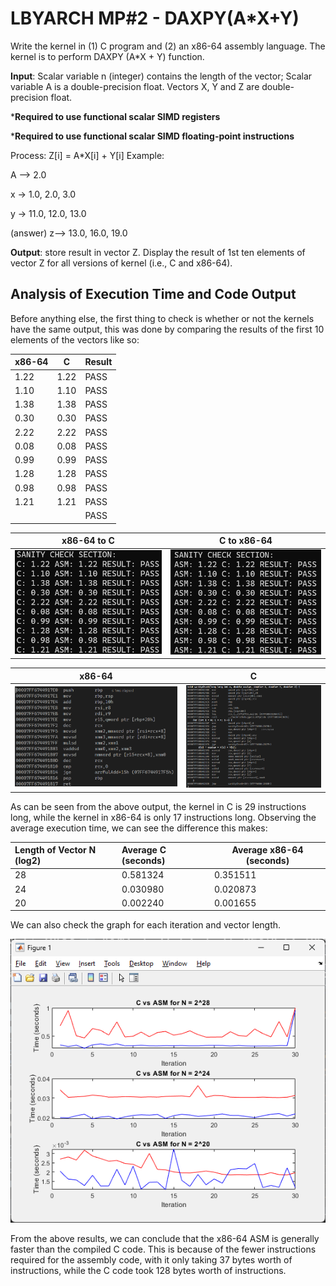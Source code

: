 # LBYARCH MP#2 - DAXPY(A*X+Y)

Write the kernel in (1) C program and (2) an x86-64 assembly language.  The kernel is to perform DAXPY (A*X + Y) function.

**Input**: Scalar variable n (integer) contains the length of the vector;  Scalar variable A is a double-precision float. Vectors X, Y and Z are double-precision float.

***Required to use functional scalar SIMD registers**

***Required to use functional scalar SIMD floating-point instructions**

Process:  Z[i] = A*X[i] + Y[i]
Example:

A --> 2.0

x -> 1.0, 2.0, 3.0

y -> 11.0, 12.0, 13.0

(answer) z--> 13.0, 16.0, 19.0

**Output**: store result in vector Z.  Display the result of 1st ten elements of vector Z for all versions of kernel (i.e., C and x86-64).

## Analysis of Execution Time and Code Output

Before anything else, the first thing to check is whether or not the kernels have the same output, this was done by comparing the results of the first 10 elements of the vectors like so:


| x86-64 | C    | Result |
| -------- | ------ | :------- |
| 1.22   | 1.22 | PASS   |
| 1.10   | 1.10 | PASS   |
| 1.38   | 1.38 | PASS   |
| 0.30   | 0.30 | PASS   |
| 2.22   | 2.22 | PASS   |
| 0.08   | 0.08 | PASS   |
| 0.99   | 0.99 | PASS   |
| 1.28   | 1.28 | PASS   |
| 0.98   | 0.98 | PASS   |
| 1.21   | 1.21 | PASS   |
|        |      | PASS   |


| x86-64 to C                        | C to x86-64                        |
| ------------------------------------ | ------------------------------------ |
| ![Comparing ASM to C](image-2.png) | ![Comparing C to ASM](image-3.png) |


| x86-64               | C                  |
| ---------------------- | -------------------- |
| ![code](image-1.png) | ![code](image.png) |

As can be seen from the above output, the kernel in C is 29 instructions long, while the kernel in x86-64 is only 17 instructions long. Observing the average execution time, we can see the difference this makes:


| Length of Vector N (log2) | Average C (seconds) | Average x86-64 (seconds) |
| :-------------------------- | :-------------------- | -------------------------- |
| 28                        | 0.581324            | 0.351511                 |
| 24                        | 0.030980            | 0.020873                 |
| 20                        | 0.002240            | 0.001655                 |

We can also check the graph for each iteration and vector length.

![graph](20240330_121321_image.png)

From the above results, we can conclude that the x86-64 ASM is generally faster than the compiled C code. This is because of the fewer instructions required for the assembly code, with it only taking 37 bytes worth of instructions, while the C code took 128 bytes worth of instructions.

